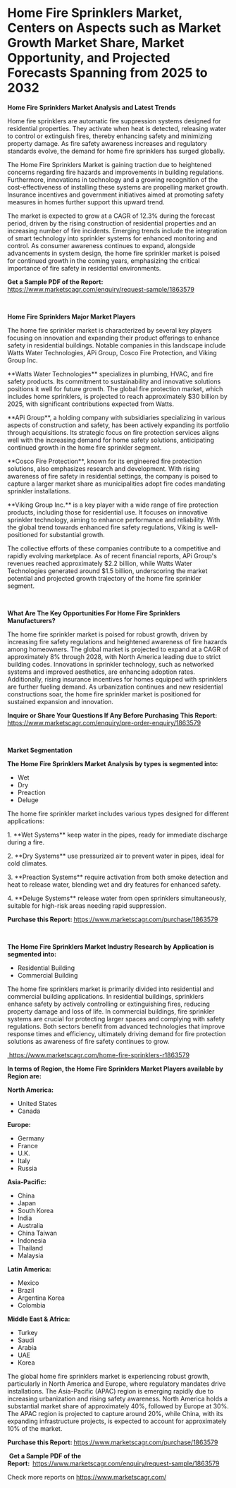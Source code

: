<p><h1>Home Fire Sprinklers Market, Centers on Aspects such as Market Growth Market Share, Market Opportunity, and Projected Forecasts Spanning from 2025 to 2032</h1></p><p><strong>Home Fire Sprinklers Market Analysis and Latest Trends</strong></p>
<p><p>Home fire sprinklers are automatic fire suppression systems designed for residential properties. They activate when heat is detected, releasing water to control or extinguish fires, thereby enhancing safety and minimizing property damage. As fire safety awareness increases and regulatory standards evolve, the demand for home fire sprinklers has surged globally.</p><p>The Home Fire Sprinklers Market is gaining traction due to heightened concerns regarding fire hazards and improvements in building regulations. Furthermore, innovations in technology and a growing recognition of the cost-effectiveness of installing these systems are propelling market growth. Insurance incentives and government initiatives aimed at promoting safety measures in homes further support this upward trend.</p><p>The market is expected to grow at a CAGR of 12.3% during the forecast period, driven by the rising construction of residential properties and an increasing number of fire incidents. Emerging trends include the integration of smart technology into sprinkler systems for enhanced monitoring and control. As consumer awareness continues to expand, alongside advancements in system design, the home fire sprinkler market is poised for continued growth in the coming years, emphasizing the critical importance of fire safety in residential environments.</p></p>
<p><strong>Get a Sample PDF of the Report:&nbsp;</strong> <a href="https://www.marketscagr.com/enquiry/request-sample/1863579?utm_campaign=2342&utm_medium=2&utm_source=Github&utm_content=ia&utm_term=07022025&utm_id=home-fire-sprinklers">https://www.marketscagr.com/enquiry/request-sample/1863579</a></p>
<p>&nbsp;</p>
<p><strong>Home Fire Sprinklers Major Market Players</strong></p>
<p><p>The home fire sprinkler market is characterized by several key players focusing on innovation and expanding their product offerings to enhance safety in residential buildings. Notable companies in this landscape include Watts Water Technologies, APi Group, Cosco Fire Protection, and Viking Group Inc.</p><p>**Watts Water Technologies** specializes in plumbing, HVAC, and fire safety products. Its commitment to sustainability and innovative solutions positions it well for future growth. The global fire protection market, which includes home sprinklers, is projected to reach approximately $30 billion by 2025, with significant contributions expected from Watts.</p><p>**APi Group**, a holding company with subsidiaries specializing in various aspects of construction and safety, has been actively expanding its portfolio through acquisitions. Its strategic focus on fire protection services aligns well with the increasing demand for home safety solutions, anticipating continued growth in the home fire sprinkler segment.</p><p>**Cosco Fire Protection**, known for its engineered fire protection solutions, also emphasizes research and development. With rising awareness of fire safety in residential settings, the company is poised to capture a larger market share as municipalities adopt fire codes mandating sprinkler installations.</p><p>**Viking Group Inc.** is a key player with a wide range of fire protection products, including those for residential use. It focuses on innovative sprinkler technology, aiming to enhance performance and reliability. With the global trend towards enhanced fire safety regulations, Viking is well-positioned for substantial growth.</p><p>The collective efforts of these companies contribute to a competitive and rapidly evolving marketplace. As of recent financial reports, APi Group's revenues reached approximately $2.2 billion, while Watts Water Technologies generated around $1.5 billion, underscoring the market potential and projected growth trajectory of the home fire sprinkler segment.</p></p>
<p>&nbsp;</p>
<p><strong>What Are The Key Opportunities For Home Fire Sprinklers Manufacturers?</strong></p>
<p><p>The home fire sprinkler market is poised for robust growth, driven by increasing fire safety regulations and heightened awareness of fire hazards among homeowners. The global market is projected to expand at a CAGR of approximately 8% through 2028, with North America leading due to strict building codes. Innovations in sprinkler technology, such as networked systems and improved aesthetics, are enhancing adoption rates. Additionally, rising insurance incentives for homes equipped with sprinklers are further fueling demand. As urbanization continues and new residential constructions soar, the home fire sprinkler market is positioned for sustained expansion and innovation.</p></p>
<p><strong>Inquire or Share Your Questions If Any Before Purchasing This Report:</strong> <a href="https://www.marketscagr.com/enquiry/pre-order-enquiry/1863579?utm_campaign=2342&utm_medium=2&utm_source=Github&utm_content=ia&utm_term=07022025&utm_id=home-fire-sprinklers">https://www.marketscagr.com/enquiry/pre-order-enquiry/1863579</a></p>
<p>&nbsp;</p>
<p><strong>Market Segmentation</strong></p>
<p><strong>The Home Fire Sprinklers Market Analysis by types is segmented into:</strong></p>
<p><ul><li>Wet</li><li>Dry</li><li>Preaction</li><li>Deluge</li></ul></p>
<p><p>The home fire sprinkler market includes various types designed for different applications: </p><p>1. **Wet Systems** keep water in the pipes, ready for immediate discharge during a fire.</p><p>2. **Dry Systems** use pressurized air to prevent water in pipes, ideal for cold climates.</p><p>3. **Preaction Systems** require activation from both smoke detection and heat to release water, blending wet and dry features for enhanced safety.</p><p>4. **Deluge Systems** release water from open sprinklers simultaneously, suitable for high-risk areas needing rapid suppression.</p></p>
<p><strong>Purchase this Report:&nbsp;</strong><a href="https://www.marketscagr.com/purchase/1863579?utm_campaign=2342&utm_medium=2&utm_source=Github&utm_content=ia&utm_term=07022025&utm_id=home-fire-sprinklers">https://www.marketscagr.com/purchase/1863579</a></p>
<p>&nbsp;</p>
<p><strong>The Home Fire Sprinklers Market Industry Research by Application is segmented into:</strong></p>
<p><ul><li>Residential Building</li><li>Commercial Building</li></ul></p>
<p><p>The home fire sprinklers market is primarily divided into residential and commercial building applications. In residential buildings, sprinklers enhance safety by actively controlling or extinguishing fires, reducing property damage and loss of life. In commercial buildings, fire sprinkler systems are crucial for protecting larger spaces and complying with safety regulations. Both sectors benefit from advanced technologies that improve response times and efficiency, ultimately driving demand for fire protection solutions as awareness of fire safety continues to grow.</p></p>
<p><a href="https://www.marketscagr.com/home-fire-sprinklers-r1863579?utm_campaign=2342&utm_medium=2&utm_source=Github&utm_content=ia&utm_term=07022025&utm_id=home-fire-sprinklers">&nbsp;https://www.marketscagr.com/home-fire-sprinklers-r1863579</a></p>
<p><strong>In terms of Region, the Home Fire Sprinklers Market Players available by Region are:</strong></p>
<p>
    <p> <strong> North America: </strong>
        <ul>
            <li>United States</li>
            <li>Canada</li>
        </ul>
        </p> 
    <p> <strong> Europe: </strong>
        <ul>
            <li>Germany</li>
            <li>France</li>
            <li>U.K.</li>
            <li>Italy</li>
            <li>Russia</li>
        </ul>
        </p> 
    <p> <strong> Asia-Pacific: </strong>
        <ul>
            <li>China</li>
            <li>Japan</li>
            <li>South Korea</li>
            <li>India</li>
            <li>Australia</li>
            <li>China Taiwan</li>
            <li>Indonesia</li>
            <li>Thailand</li>
            <li>Malaysia</li>
        </ul>
        </p> 
    <p> <strong> Latin America: </strong>
        <ul>
            <li>Mexico</li>
            <li>Brazil</li>
            <li>Argentina Korea</li>
            <li>Colombia</li>
        </ul>
        </p> 
    <p> <strong> Middle East & Africa: </strong>
        <ul>
            <li>Turkey</li>
            <li>Saudi</li>
            <li>Arabia</li>
            <li>UAE</li>
            <li>Korea</li>
        </ul>
    </p>
    </p>
<p><p>The global home fire sprinklers market is experiencing robust growth, particularly in North America and Europe, where regulatory mandates drive installations. The Asia-Pacific (APAC) region is emerging rapidly due to increasing urbanization and rising safety awareness. North America holds a substantial market share of approximately 40%, followed by Europe at 30%. The APAC region is projected to capture around 20%, while China, with its expanding infrastructure projects, is expected to account for approximately 10% of the market.</p></p>
<p><strong>Purchase this Report: </strong><a href="https://www.marketscagr.com/purchase/1863579?utm_campaign=2342&utm_medium=2&utm_source=Github&utm_content=ia&utm_term=07022025&utm_id=home-fire-sprinklers">https://www.marketscagr.com/purchase/1863579</a></p>
<p>&nbsp;<strong>Get a Sample PDF of the Report:&nbsp;&nbsp;</strong><a href="https://www.marketscagr.com/enquiry/request-sample/1863579?utm_campaign=2342&utm_medium=2&utm_source=Github&utm_content=ia&utm_term=07022025&utm_id=home-fire-sprinklers">https://www.marketscagr.com/enquiry/request-sample/1863579</a></p>
<p><strong></strong></p>
<p>Check more reports on <a href="https://www.marketscagr.com/?utm_campaign=2342&utm_medium=2&utm_source=Github&utm_content=ia&utm_term=07022025&utm_id=home-fire-sprinklers">https://www.marketscagr.com/</a></p>